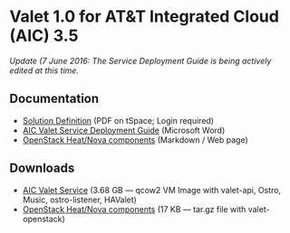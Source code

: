 # Valet 1.0 for AT&T Integrated Cloud (AIC) 3.5

*Update (7 June 2016: The Service Deployment Guide is being actively edited at this time.*

## Documentation

* [Solution Definition](https://tspace.web.att.com/files/app/file/c7753b8e-c342-476e-95d3-e0b4a8178dfa) (PDF on tSpace; Login required)
* [AIC Valet Service Deployment Guide](https://codecloud.web.att.com/projects/ST_CLOUDQOS/repos/allegro/browse/doc/aic/aic_valet_service_deployment_guide.docx) (Microsoft Word)
* [OpenStack Heat/Nova components](https://codecloud.web.att.com/plugins/servlet/readmeparser/display/ST_CLOUDQOS/allegro/atRef/refs/heads/master/renderFile/valet_os/README.md) (Markdown / Web page)

## Downloads

* [AIC Valet Service](http://www2.research.att.com/projects/valet/aic/v1.0/VALET_PLACEMENT_1.0.qcow2) (3.68 GB — qcow2 VM Image with valet-api, Ostro, Music, ostro-listener, HAValet)
* [OpenStack Heat/Nova components](http://www2.research.att.com/projects/valet/aic/v1.0/VALET_OPENSTACK_1.0.tar.gz) (17 KB — tar.gz file with valet-openstack)
